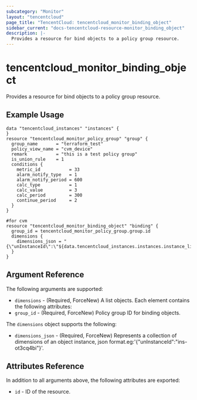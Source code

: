 ```yaml
---
subcategory: "Monitor"
layout: "tencentcloud"
page_title: "TencentCloud: tencentcloud_monitor_binding_object"
sidebar_current: "docs-tencentcloud-resource-monitor_binding_object"
description: |-
  Provides a resource for bind objects to a policy group resource.
---
```


# tencentcloud_monitor_binding_object

Provides a resource for bind objects to a policy group resource.

## Example Usage

```hcl
data "tencentcloud_instances" "instances" {
}
resource "tencentcloud_monitor_policy_group" "group" {
  group_name       = "terraform_test"
  policy_view_name = "cvm_device"
  remark           = "this is a test policy group"
  is_union_rule    = 1
  conditions {
    metric_id           = 33
    alarm_notify_type   = 1
    alarm_notify_period = 600
    calc_type           = 1
    calc_value          = 3
    calc_period         = 300
    continue_period     = 2
  }
}

#for cvm
resource "tencentcloud_monitor_binding_object" "binding" {
  group_id = tencentcloud_monitor_policy_group.group.id
  dimensions {
    dimensions_json = "{\"unInstanceId\":\"${data.tencentcloud_instances.instances.instance_list[0].instance_id}\"}"
  }
}
```

## Argument Reference

The following arguments are supported:

* `dimensions` - (Required, ForceNew) A list objects. Each element contains the following attributes:
* `group_id` - (Required, ForceNew) Policy group ID for binding objects.

The `dimensions` object supports the following:

* `dimensions_json` - (Required, ForceNew) Represents a collection of dimensions of an object instance, json format.eg:'{"unInstanceId":"ins-ot3cq4bi"}'.

## Attributes Reference

In addition to all arguments above, the following attributes are exported:

* `id` - ID of the resource.




